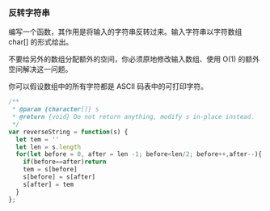 ### 反转字符串

编写一个函数，其作用是将输入的字符串反转过来。输入字符串以字符数组 char[] 的形式给出。

不要给另外的数组分配额外的空间，你必须原地修改输入数组、使用 O(1) 的额外空间解决这一问题。

你可以假设数组中的所有字符都是 ASCII 码表中的可打印字符。

````javascript
/**
 * @param {character[]} s
 * @return {void} Do not return anything, modify s in-place instead.
 */
var reverseString = function(s) {
  let tem = ''
  let len = s.length
  for(let before = 0, after = len -1; before<len/2; before++,after--){
    if(before==after)return
    tem = s[before]
    s[before] = s[after]
    s[after] = tem
  }
};
````


